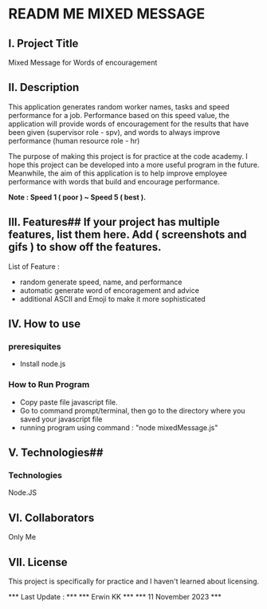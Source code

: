 # READM ME MIXED MESSAGE #

## I. Project Title ## 
Mixed Message for Words of encouragement

## II. Description ##

This application generates random worker names, tasks and speed performance for a job.
Performance based on this speed value, the application will provide words of encouragement for the results that have been given (supervisor role - spv), and words to always improve performance (human resource role - hr)

The purpose of making this project is for practice at the code academy. I hope this project can be developed into a more useful program in the future.
Meanwhile, the aim of this application is to help improve employee performance with words that build and encourage performance.

**Note : Speed 1 ( poor ) ~ Speed 5 ( best ).**

## III. Features## If your project has multiple features, list them here. Add ( screenshots and gifs ) to show off the features. ##
List of Feature :
- random generate speed, name, and performance
- automatic generate word of encoragement and advice
- additional ASCII and Emoji to make it more sophisticated

## IV. How to use ## 

### preresiquites ###
- Install node.js

### How to Run Program ###
- Copy paste file javascript file.
- Go to command prompt/terminal, then go to the directory where you saved your javascript file
- running program using command : "node mixedMessage.js"

## V. Technologies## 

### Technologies ###
Node.JS

## VI. Collaborators ##
Only Me 

## VII. License ##
This project is specifically for practice and I haven't learned about licensing.


*** Last Update : *** 
*** Erwin KK *** 
*** 11 November 2023 ***
